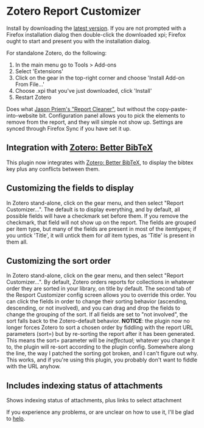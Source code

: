 # Zotero Report Customizer

Install by downloading the [latest version](https://github.com/retorquere/zotero-report-customizer/releases). If you are not
prompted with a Firefox installation dialog then double-click the downloaded xpi; Firefox ought to start and present you
with the installation dialog.

For standalone Zotero, do the following:

1. In the main menu go to Tools > Add-ons
2. Select 'Extensions'
3. Click on the gear in the top-right corner and choose 'Install Add-on From File...'
4. Choose .xpi that you've just downloaded, click 'Install'
5. Restart Zotero

Does what [Jason Priem's "Report Cleaner"](http://jasonpriem.org/projects/report_cleaner.php), but
without the copy-paste-into-website bit. Configuration panel allows you to pick the elements to remove
from the report, and they will simple not show up. Settings are synced through Firefox Sync if you
have set it up.

## Integration with [Zotero: Better BibTeX](https://retorquere.github.io/zotero-report-customizer/better-bibtex/)

This plugin now integrates with [Zotero: Better BibTeX](https://retorquere.github.io/zotero-report-customizer/better-bibtex/), to display the
bibtex key plus any conflicts between them.

## Customizing the fields to display

In Zotero stand-alone, click on the gear menu, and then select "Report Customizer...". 
The default is to display everything, and by default, all possible fields will have a checkmark set before them. If you remove the checkmark,
that field will not show up on the report. The fields are grouped per item type, but many of the fields are present in most of the itemtypes; if you
untick 'Title', it will untick them for *all* item types, as 'Title' is present in them all.

## Customizing the sort order

In Zotero stand-alone, click on the gear menu, and then select "Report Customizer...".
By default, Zotero orders reports for collections in whatever order they are sorted in your library, on title by default. The second tab of the
Resport Customizer config screen allows you to override this order. You can click the fields in order to change their sorting behavior
(ascending, descending, or not involved), and you can drag and drop the fields to change the grouping of the sort. If all fields are set to "not involved",
the sort falls back to the Zotero-default behavior. **NOTICE**: the plugin now no longer forces Zotero to sort a chosen
order by fiddling with the report URL parameters (sort=) but by re-sorting the report after it has been generated. This
means the sort= parameter will be *ineffectual*; whatever you change it to, the plugin will re-sort according to the
plugin config. Somewhere along the line, the way I patched the sorting got broken, and I can't figure out why. This
works, and if you're using this plugin, you probably don't want to fiddle with the URL anyhow.

## Includes indexing status of attachments

Shows indexing status of attachments, plus links to select attachment

If you experience any problems, or are unclear on how to use it, I'll be glad to [help](https://retorquere.github.io/zotero-report-customizer/support.html).
